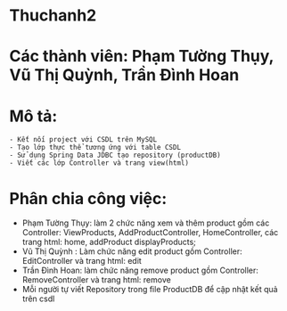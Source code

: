 # Thuchanh2
# Các thành viên: Phạm Tường Thụy, Vũ Thị Quỳnh, Trần Đình Hoan
# Mô tả:
    - Kết nối project với CSDL trên MySQL
    - Tạo lớp thực thể tương ứng với table CSDL
    - Sử dụng Spring Data JDBC tạo repository (productDB)
    - Viết các lớp Controller và trang view(html)

# Phân chia công việc:
  - Phạm Tường Thụy: làm 2 chức năng xem và thêm product gồm các Controller: ViewProducts, AddProductController, HomeController, các trang html: home, addProduct displayProducts;
  - Vũ Thị Quỳnh : Làm chức năng edit product gồm Controller: EditController và trang html: edit
  - Trần Đình Hoan: làm chức năng remove product gồm Controller: RemoveController và trang html: remove
  - Mỗi người tự viết Repository trong file ProductDB để cập nhật kết quả trên csdl
